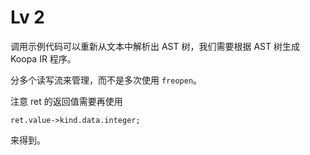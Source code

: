 # Lv 2

调用示例代码可以重新从文本中解析出 AST 树，我们需要根据 AST 树生成 Koopa IR 程序。

分多个读写流来管理，而不是多次使用 `freopen`。

注意 ret 的返回值需要再使用

```
ret.value->kind.data.integer;
```

来得到。
